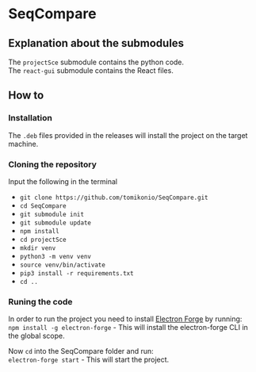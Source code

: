 # SeqCompare
## Explanation about the submodules
The `projectSce` submodule contains the python code.  
The `react-gui` submodule contains the React files.
## How to
### Installation
The ```.deb``` files provided in the releases will install the project on the target machine.
### Cloning the repository
Input the following in the terminal
* ```git clone https://github.com/tomikonio/SeqCompare.git```
* ```cd SeqCompare```
* ```git submodule init```
* ```git submodule update```
* ```npm install```
* ```cd projectSce```
* ```mkdir venv```
* ```python3 -m venv venv```
* ```source venv/bin/activate```
* ```pip3 install -r requirements.txt```
* ```cd ..```
### Runing the code
In order to run the project you need to install [Electron Forge](https://electronforge.io/) by running:  
```npm install -g electron-forge``` - This will install the electron-forge CLI in the global scope.  
  
Now ```cd``` into the SeqCompare folder and run:  
```electron-forge start``` - This will start the project.
